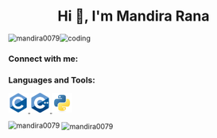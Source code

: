 <h1 align="center">Hi 👋, I'm Mandira Rana</h1>
<img align="right" alt="coding" width="400" src="https://images.app.goo.gl/WNG9MKjXTmSnrgYb6">
<p align="left"> <img src="https://komarev.com/ghpvc/?username=mandira0079&label=Profile%20views&color=0e75b6&style=flat" alt="mandira0079" /> </p>

<h3 align="left">Connect with me:</h3>
<p align="left">
</p>

<h3 align="left">Languages and Tools:</h3>
<p align="left"> <a href="https://www.cprogramming.com/" target="_blank" rel="noreferrer"> <img src="https://raw.githubusercontent.com/devicons/devicon/master/icons/c/c-original.svg" alt="c" width="40" height="40"/> </a> <a href="https://www.w3schools.com/cpp/" target="_blank" rel="noreferrer"> <img src="https://raw.githubusercontent.com/devicons/devicon/master/icons/cplusplus/cplusplus-original.svg" alt="cplusplus" width="40" height="40"/> </a> <a href="https://www.python.org" target="_blank" rel="noreferrer"> <img src="https://raw.githubusercontent.com/devicons/devicon/master/icons/python/python-original.svg" alt="python" width="40" height="40"/> </a> </p>

<p><img align="left" src="https://github-readme-stats.vercel.app/api/top-langs?username=mandira0079&show_icons=true&locale=en&layout=compact" alt="mandira0079" /></p>

<p>&nbsp;<img align="center" src="https://github-readme-stats.vercel.app/api?username=mandira0079&show_icons=true&locale=en" alt="mandira0079" /></p>

